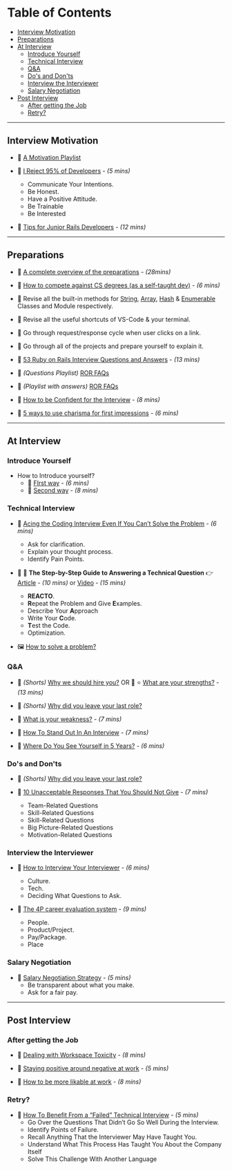# Table of Contents

- [Interview Motivation](#interview-motivation)
- [Preparations](#preparations)
- [At Interview](#at-interview)
  - [Introduce Yourself](#introduce-yourself)
  - [Technical Interview](#technical-interview)
  - [Q&A](#qa)
  - [Do's and Don'ts](#dos-and-donts)
  - [Interview the Interviewer](#interview-the-interviewer)
  - [Salary Negotiation](#salary-negotiation)
- [Post Interview](#post-interview)
  - [After getting the Job](#after-getting-the-job)
  - [Retry?](#retry)

---

## Interview Motivation

- 🎥 [A Motivation Playlist](https://youtube.com/playlist?list=PL0ANbWdKRcgqBojON5gOp2JnWs4Hk7stw)

- 📃 [I Reject 95% of Developers](https://betterprogramming.pub/i-reject-95-of-developers-in-an-interview-heres-how-to-become-one-of-the-top-5-aebf70ac427f) - _(5 mins)_

  - Communicate Your Intentions.
  - Be Honest.
  - Have a Positive Attitude.
  - Be Trainable
  - Be Interested

- 🎥 [Tips for Junior Rails Developers](https://youtu.be/Q1yCuQZu7-0) - _(12 mins)_

---

## Preparations

- 🎥 [A complete overview of the preparations](https://youtu.be/nZNfSQKC-Yk) - _(28mins)_

- 🎥 [How to compete against CS degrees (as a self-taught dev)](https://youtu.be/xsL-5MhQWBk) - _(6 mins)_

- 🔖 Revise all the built-in methods for [String](https://ruby-doc.org/3.1.2/String.html), [Array](https://ruby-doc.org/3.1.2/Array.html), [Hash](https://ruby-doc.org/3.1.2/Hash.html) & [Enumerable](https://ruby-doc.org/3.1.2/Enumerable.html) Classes and Module respectively.

- 🔘 Revise all the useful shortcuts of VS-Code & your terminal.

- 🔘 Go through request/response cycle when user clicks on a link.

- 🔘 Go through all of the projects and prepare yourself to explain it.

- 📃 [53 Ruby on Rails Interview Questions and Answers](https://medium.com/ruby-daily/53-ruby-on-rails-interview-questions-and-answers-eb99eed1aeb7) - _(13 mins)_

- 🎥 _(Questions Playlist)_ [ROR FAQs](https://youtube.com/playlist?list=PL6SEI86zExmvCaLJMY9tFdP35NzCs2QdK)

- 🎥 _(Playlist with answers)_ [ROR FAQs](https://youtube.com/playlist?list=PL6SEI86zExmtPEhIPXhqLAScDURdT5z19)

- 🎥 [How to be Confident for the Interview](https://youtu.be/NA5_WyR6xYM) - _(8 mins)_

- 🎥 [5 ways to use charisma for first impressions](https://youtu.be/hUqhZtij7fQ?t=181) - _(6 mins)_

---

## At Interview

### Introduce Yourself

- How to Introduce yourself?
  - 🎥 [FIrst way](https://youtu.be/N1Ak5RSAFww) - _(6 mins)_
  - 🎥 [Second way](https://youtu.be/TiVq6ADO7XU) - _(8 mins)_

### Technical Interview

- 📃 [Acing the Coding Interview Even If You Can’t Solve the Problem](https://betterprogramming.pub/acing-the-coding-interview-even-if-you-cant-solve-the-problem-91a950947226) - _(6 mins)_

  - Ask for clarification.
  - Explain your thought process.
  - Identify Pain Points.

- 📃 🎥 **The Step-by-Step Guide to Answering a Technical Question** 👉 [Article](https://betterprogramming.pub/the-step-by-step-guide-to-answering-a-technical-question-in-a-coding-interview-37928490d4e2) - _(10 mins)_ or [Video](https://youtu.be/DIR_rxusO8Q) - _(15 mins)_

  - **REACTO**.
  - **R**epeat the Problem and Give **E**xamples.
  - Describe Your **A**pproach
  - Write Your **C**ode.
  - **T**est the Code.
  - Optimization.

- 🖼️ [How to solve a problem?](https://photos.app.goo.gl/4NUBcGd9x9khsRkU6)

### Q&A

- 🎥 _(Shorts)_ [Why we should hire you?](https://youtube.com/shorts/t2Y1TVBL3JU?feature=share)
  OR
  🎥 ⭐ [What are your strengths?](https://youtu.be/E5Gt2W9zKJE) - _(13 mins)_

- 🎥 _(Shorts)_ [Why did you leave your last role?](https://youtu.be/Rz8I7RI2WWw)

- 🎥 [What is your weakness?](https://youtu.be/crJiaNQ2dv8) - _(7 mins)_

- 🎥 [How To Stand Out In An Interview](https://youtu.be/UXaLyy1twaE) - _(7 mins)_

- 🎥 [Where Do You See Yourself in 5 Years?](https://youtu.be/gGU3TunJqH0) - _(6 mins)_

### Do's and Don'ts

- 🎥 _(Shorts)_ [Why did you leave your last role?](https://youtu.be/Rz8I7RI2WWw)

- 📃 [10 Unacceptable Responses That You Should Not Give](https://betterprogramming.pub/10-unacceptable-responses-that-you-should-not-give-at-a-job-interview-b6f0d78c23e3) - _(7 mins)_
  - Team-Related Questions
  - Skill-Related Questions
  - Skill-Related Questions
  - Big Picture-Related Questions
  - Motivation-Related Questions

### Interview the Interviewer

- 📃 [How to Interview Your Interviewer](https://betterprogramming.pub/software-engineer-interview-interview-your-interviewer-4964257b3c4) - _(6 mins)_

  - Culture.
  - Tech.
  - Deciding What Questions to Ask.

- 📃 [The 4P career evaluation system](https://alexewerlof.medium.com/the-four-p-s-of-career-search-6380a61cc961) - _(9 mins)_
  - People.
  - Product/Project.
  - Pay/Package.
  - Place

### Salary Negotiation

- 📃 [Salary Negotiation Strategy](https://alexewerlof.medium.com/my-salary-negotiation-strategy-4c67419ccbcd) - _(5 mins)_
  - Be transparent about what you make.
  - Ask for a fair pay.

---

## Post Interview

### After getting the Job

- 🎥 [Dealing with Workspace Toxicity](https://youtu.be/nwPTrXTT7J0) - _(8 mins)_

- 🎥 [Staying positive around negative at work](https://youtu.be/8yL_LaRnj7U) - _(5 mins)_

- 🎥 [How to be more likable at work](https://youtu.be/Kjd31FdTTEM) - _(8 mins)_

### Retry?

- 📃 [How To Benefit From a “Failed” Technical Interview](https://betterprogramming.pub/actionable-steps-after-coding-interview-2e904c0cc3af) - _(5 mins)_
  - Go Over the Questions That Didn’t Go So Well During the Interview.
  - Identify Points of Failure.
  - Recall Anything That the Interviewer May Have Taught You.
  - Understand What This Process Has Taught You About the Company Itself
  - Solve This Challenge With Another Language
